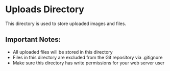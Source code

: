 # Uploads Directory

This directory is used to store uploaded images and files.

## Important Notes:

- All uploaded files will be stored in this directory
- Files in this directory are excluded from the Git repository via .gitignore
- Make sure this directory has write permissions for your web server user 